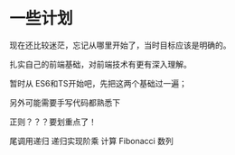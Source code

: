 # 一些计划

现在还比较迷茫，忘记从哪里开始了，当时目标应该是明确的。

扎实自己的前端基础，对前端技术有更有深入理解。

暂时从 ES6和TS开始吧，先把这两个基础过一遍；

另外可能需要手写代码都熟悉下

正则？？？要划重点了！

尾调用递归
递归实现阶乘
计算 Fibonacci 数列